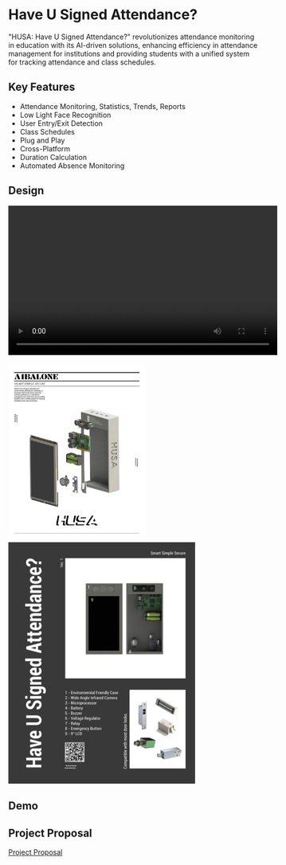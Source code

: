 # Have U Signed Attendance?
"HUSA: Have U Signed Attendance?" revolutionizes attendance monitoring in education with its AI-driven solutions, enhancing efficiency in attendance management for institutions and providing students with a unified system for tracking attendance and class schedules.

## Key Features
- Attendance Monitoring, Statistics, Trends, Reports
- Low Light Face Recognition
- User Entry/Exit Detection
- Class Schedules
- Plug and Play
- Cross-Platform
- Duration Calculation
- Automated Absence Monitoring

## Design
<video width="540" height="300">
  <source src="img/collapse video reverse.mp4" type="video/mp4">
<!-- Your browser does not support the video tag. -->
</video>

<p float="left">
  <img src="img/HUSA flyers_1.jpg" width="275" />
  <img src="img/HUSA flyers back.jpg" width="375" /> 
</p>

## Demo


## Project Proposal
[Project Proposal]("proposal/HUSA%20Proposal.pdf")